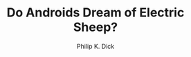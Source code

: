 ---
title: Do Androids Dream of Electric Sheep?
author: Philip K. Dick
readingDate: 2011-07-01
purchaseLink:
---
